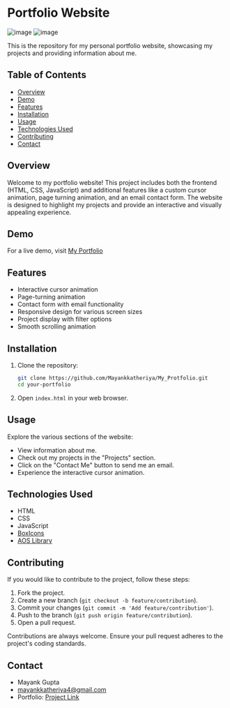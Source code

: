 # Portfolio Website

![image](https://github.com/Mayankkatheriya/My_Protfolio/assets/128832286/d477a18d-5989-4afd-9802-47bd84546759)
![image](https://github.com/Mayankkatheriya/My_Protfolio/assets/128832286/1b87716a-6b0e-4b03-b21e-c02895a58d59)

This is the repository for my personal portfolio website, showcasing my projects and providing information about me.

## Table of Contents

- [Overview](#overview)
- [Demo](#demo)
- [Features](#features)
- [Installation](#installation)
- [Usage](#usage)
- [Technologies Used](#technologies-used)
- [Contributing](#contributing)
- [Contact](#contact)

## Overview

Welcome to my portfolio website! This project includes both the frontend (HTML, CSS, JavaScript) and additional features like a custom cursor animation, page turning animation, and an email contact form. The website is designed to highlight my projects and provide an interactive and visually appealing experience.

## Demo

For a live demo, visit [My Portfolio](https://mayankkatheriya.github.io/My_Protfolio/)

## Features

- Interactive cursor animation
- Page-turning animation
- Contact form with email functionality
- Responsive design for various screen sizes
- Project display with filter options
- Smooth scrolling animation

## Installation

1. Clone the repository:

    ```bash
    git clone https://github.com/Mayankkatheriya/My_Protfolio.git
    cd your-portfolio
    ```

2. Open `index.html` in your web browser.

## Usage

Explore the various sections of the website:

- View information about me.
- Check out my projects in the "Projects" section.
- Click on the "Contact Me" button to send me an email.
- Experience the interactive cursor animation.

## Technologies Used

- HTML
- CSS
- JavaScript
- [BoxIcons](https://boxicons.com/)
- [AOS Library](https://michalsnik.github.io/aos/)

## Contributing

If you would like to contribute to the project, follow these steps:

1. Fork the project.
2. Create a new branch (`git checkout -b feature/contribution`).
3. Commit your changes (`git commit -m 'Add feature/contribution'`).
4. Push to the branch (`git push origin feature/contribution`).
5. Open a pull request.

Contributions are always welcome. Ensure your pull request adheres to the project's coding standards.

## Contact

- Mayank Gupta
- mayankkatheriya4@gmail.com
- Portfolio: [Project Link](https://github.com/Mayankkatheriya/My_Protfolio.git)
